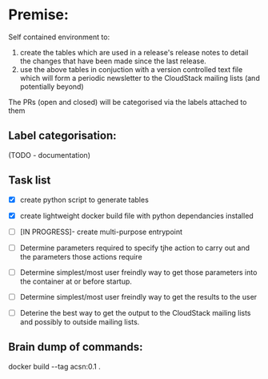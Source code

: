 
Premise:
========

Self contained environment to:

1. create the tables which are used in a release's release notes to detail the changes that have been made since the last release.
2. use the above tables in conjuction with a version controlled text file which will form a periodic newsletter to the CloudStack mailing lists (and potentially beyond)

The PRs (open and closed) will be categorised via the labels attached to them

Label categorisation:
---------------------
(TODO - documentation)

Task list
---------
- [x] create python script to generate tables
- [x] create lightweight docker build file with python dependancies installed
- [ ] [IN PROGRESS]- create multi-purpose entrypoint
- [ ] Determine parameters required to specify tjhe action to carry out and the parameters those actions require
- [ ] Determine simplest/most user freindly way to get those parameters into the container at or before startup.
- [ ] Determine simplest/most user freindly way to get the results to the user
- [ ] Deterine the best way to get the output to the CloudStack mailing lists and possibly to outside mailing lists.




Brain dump of commands:
-----------------------

docker build --tag acsn:0.1 .

